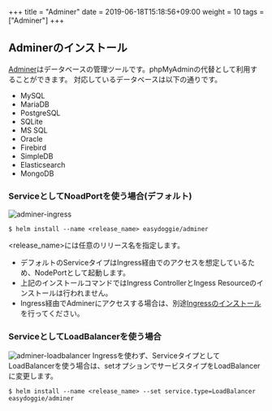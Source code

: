 +++
title = "Adminer"
date =  2019-06-18T15:18:56+09:00
weight = 10
tags = ["Adminer"]
+++
## Adminerのインストール
[Adminer](https://www.adminer.org/)はデータベースの管理ツールです。phpMyAdminの代替として利用することができます。
対応しているデータベースは以下の通りです。

* MySQL
* MariaDB
* PostgreSQL
* SQLite
* MS SQL
* Oracle
* Firebird
* SimpleDB
* Elasticsearch
* MongoDB

### ServiceとしてNoadPortを使う場合(デフォルト)
![adminer-ingress](../../img/adminer-ingress.png)
```text
$ helm install --name <release_name> easydoggie/adminer
```
\<release_name\>には任意のリリース名を指定します。

* デフォルトのServiceタイプはIngress経由でのアクセスを想定しているため、NodePortとして起動します。
* 上記のインストールコマンドではIngress ControllerとIngess Resourceのインストールは行われません。
* Ingress経由でAdminerにアクセスする場合は、別途[Ingressのインストール](nginx-ingress)を行ってください。

### ServiceとしてLoadBalancerを使う場合
![adminer-loadbalancer](../../img/adminer-loadbalancer.png)
Ingressを使わず、ServiceタイプとしてLoadBalancerを使う場合は、setオプションでサービスタイプをLoadBalancerに変更します。
```text
$ helm install --name <release_name> --set service.type=LoadBalancer easydoggie/adminer
```